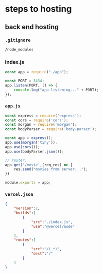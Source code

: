 # steps to hosting

## back end hosting

### `.gitignore`

```md
/node_modules
```

### index.js

```javascript
const app = require("./app");

const PORT = 3434;
app.listen(PORT, () => {
    console.log("app listening..." + PORT);
});
```

### `app.js`

```javascript
const express = require('express');
const cors = require('cors');
const morgan = require('morgan');
const bodyParser = require('body-parser');

const app = express();
app.use(morgan('tiny'));
app.use(cors());
app.use(bodyParser.json());

// router.
app.get('/movie',(req,res) => {
    res.send("movies from server...");
})

module.exports = app;
```

### `vercel.json`

```json
{
    "version":2,
    "builds":[
        {
            "src":"./index.js",
            "use":"@vercel/node"
        }
    ],
    "routes":[
        {
            "src":"/(.*)",
            "dest":"/"
        }
    ]
}
```
